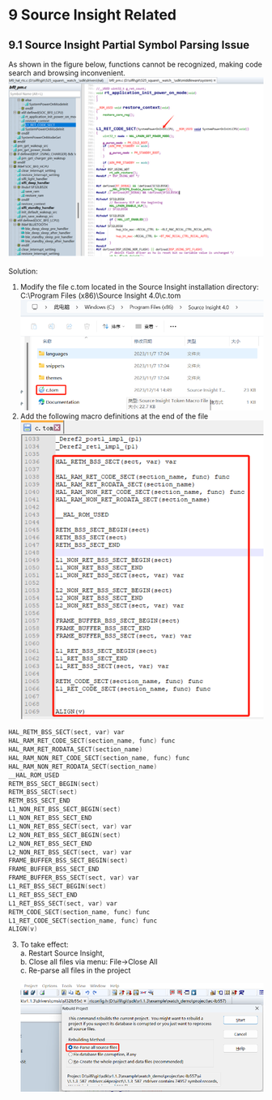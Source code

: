 # 9 Source Insight Related

## 9.1 Source Insight Partial Symbol Parsing Issue
As shown in the figure below, functions cannot be recognized, making code search and browsing inconvenient.
<br>![alt text](./assets/si001.png)<br>  
Solution:<br>
1. Modify the file c.tom located in the Source Insight installation directory: C:\Program Files (x86)\Source Insight 4.0\c.tom
<br>![alt text](./assets/si002.png)<br>   
2. Add the following macro definitions at the end of the file
<br>![alt text](./assets/si003.png)<br>  
```c 
HAL_RETM_BSS_SECT(sect, var) var
HAL_RAM_RET_CODE_SECT(section_name, func) func
HAL_RAM_RET_RODATA_SECT(section_name)
HAL_RAM_NON_RET_CODE_SECT(section_name, func) func
HAL_RAM_NON_RET_RODATA_SECT(section_name)
__HAL_ROM_USED
RETM_BSS_SECT_BEGIN(sect)
RETM_BSS_SECT(sect)
RETM_BSS_SECT_END
L1_NON_RET_BSS_SECT_BEGIN(sect)
L1_NON_RET_BSS_SECT_END
L1_NON_RET_BSS_SECT(sect, var) var
L2_NON_RET_BSS_SECT_BEGIN(sect)
L2_NON_RET_BSS_SECT_END
L2_NON_RET_BSS_SECT(sect, var) var
FRAME_BUFFER_BSS_SECT_BEGIN(sect)
FRAME_BUFFER_BSS_SECT_END
FRAME_BUFFER_BSS_SECT(sect, var) var
L1_RET_BSS_SECT_BEGIN(sect)
L1_RET_BSS_SECT_END
L1_RET_BSS_SECT(sect, var) var
RETM_CODE_SECT(section_name, func) func
L1_RET_CODE_SECT(section_name, func) func
ALIGN(v)
```
3. To take effect:<br>
a. Restart Source Insight,<br>
b. Close all files via menu: File->Close All<br>
c. Re-parse all files in the project<br>
<br>![alt text](./assets/si004.png)<br>  
